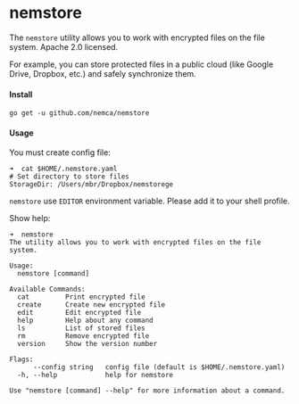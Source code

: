 # nemstore

The `nemstore` utility allows you to work with encrypted files on the file system. Apache 2.0 licensed.

For example, you can store protected files in a public cloud (like Google Drive, Dropbox, etc.) and safely synchronize them.

#### Install
```
go get -u github.com/nemca/nemstore
```

#### Usage
You must create config file:
```
➜  cat $HOME/.nemstore.yaml
# Set directory to store files
StorageDir: /Users/mbr/Dropbox/nemstorege
```

`nemstore` use `EDITOR` environment variable. Please add it to your shell profile.

Show help:
```
➜  nemstore
The utility allows you to work with encrypted files on the file system.

Usage:
  nemstore [command]

Available Commands:
  cat         Print encrypted file
  create      Create new encrypted file
  edit        Edit encrypted file
  help        Help about any command
  ls          List of stored files
  rm          Remove encrypted file
  version     Show the version number

Flags:
      --config string   config file (default is $HOME/.nemstore.yaml)
  -h, --help            help for nemstore

Use "nemstore [command] --help" for more information about a command.
```
